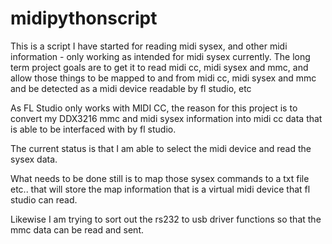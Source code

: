 # midipythonscript
This is a script I have started for reading midi sysex, and other midi information - only working as intended for midi sysex currently. The long term project goals are to get it to read midi cc, midi sysex and mmc, and allow those things to be mapped to and from midi cc, midi sysex and mmc and be detected as a midi device readable by fl studio, etc

As FL Studio only works with MIDI CC, the reason for this project is to convert my DDX3216 mmc and midi sysex information into midi cc data that is able to be interfaced with by fl studio. 

The current status is that I am able to select the midi device and read the sysex data.   

What needs to be done still is to map those sysex commands to a txt file etc.. that will store the map information that is a virtual midi device that fl studio can read.

Likewise I am trying to sort out the rs232 to usb driver functions so that the mmc data can be read and sent.

